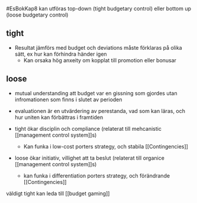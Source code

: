 #EsBokKap8
kan utföras top-down (tight budgetary control) eller bottom up (loose budgetary control)
## tight
- Resultat jämförs med budget och deviations måste förklaras på olika sätt, ex hur kan förhindra händer igen
	- Kan orsaka hög anxeity om kopplat till promotion eller bonusar
## loose
- mutual understanding att budget var en gissning som gjordes utan infromationen som finns i slutet av perioden
- evaluationen är en utvärdering av perestanda, vad som kan läras, och hur uniten kan förbättras i framtiden

- tight ökar disciplin och compliance (relaterat till mehcanistic [[management control system]]s)
	- Kan funka i low-cost porters strategy, och stabila [[Contingencies]]
- loose ökar initiativ, villighet att ta beslut (relaterat till organice [[management control system]]s)
	- kan funka i differentiation porters strategy, och förändrande [[Contingencies]]

väldigt tight kan leda till [[budget gaming]]